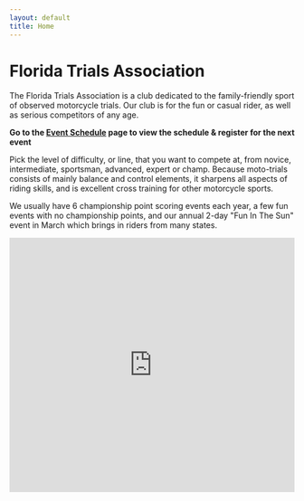 ```yaml
---
layout: default
title: Home
---
```


# Florida Trials Association

The Florida Trials Association is a club dedicated to the family-friendly sport of observed motorcycle trials. Our club is for the fun or casual rider, as well as serious competitors of any age.

**Go to the [Event Schedule](/events/) page to view the schedule & register for the next event**

Pick the level of difficulty, or line, that you want to compete at, from novice, intermediate, sportsman, advanced, expert or champ. Because moto-trials consists of mainly balance and control elements, it sharpens all aspects of riding skills, and is excellent cross training for other motorcycle sports.

We usually have 6 championship point scoring events each year, a few fun events with no championship points, and our annual 2-day "Fun In The Sun" event in March which brings in riders from many states.

<div class="video-container">
    <iframe width="100%" height="450" src="https://www.youtube.com/embed/P7rnQsgPZP8" frameborder="0" allowfullscreen></iframe>
</div>